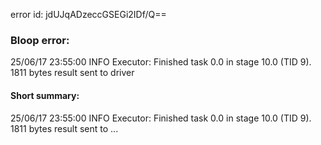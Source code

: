 error id: jdUJqADzeccGSEGi2IDf/Q==
### Bloop error:

25/06/17 23:55:00 INFO Executor: Finished task 0.0 in stage 10.0 (TID 9). 1811 bytes result sent to driver
#### Short summary: 

25/06/17 23:55:00 INFO Executor: Finished task 0.0 in stage 10.0 (TID 9). 1811 bytes result sent to ...